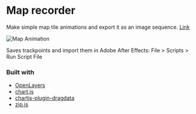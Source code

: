 # Map recorder

Make simple map tile animations and export it as an image sequence. 
[Link](https://vanduven.github.io/map-recorder/)

![Map Animation](docs/rec.gif)

Saves trackpoints and import them in Adobe After Effects: File > Scripts > Run Script File

### Built with

- [OpenLayers](https://openlayers.org/)
- [chart.js](https://www.chartjs.org/)
- [chartjs-plugin-dragdata](https://github.com/chrispahm/chartjs-plugin-dragdata)
- [zip.js](https://github.com/gildas-lormeau/zip.js)